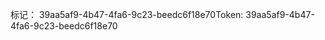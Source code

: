 <span data-ttu-id="229c7-101">标记： 39aa5af9-4b47-4fa6-9c23-beedc6f18e70</span><span class="sxs-lookup"><span data-stu-id="229c7-101">Token: 39aa5af9-4b47-4fa6-9c23-beedc6f18e70</span></span>